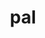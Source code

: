 ---
category: 3-letters
denotation: null
name: pal
reference_link: https://www.etymonline.com/word/pal
root_language: null
root_name: null
title: pal
type: free
word_sums:
- respelling: pal
  sum: 'Pal + '
---